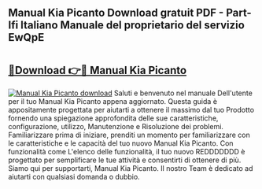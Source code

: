 ## Manual Kia Picanto Download gratuit PDF - Part-Ifi Italiano Manuale del proprietario del servizio EwQpE

# <h2><a href="http://df9hdl0.blite.top/?on=Manual+Kia+Picanto">🔗Download 👉🔴 Manual Kia Picanto</a></h2>

[![Manual Kia Picanto download](https://i.imgur.com/lujVjoI.png)](http://df9hdl0.blite.top/?on=Manual+Kia+Picanto)
Saluti e benvenuto nel manuale Dell'utente per il tuo Manual Kia Picanto appena aggiornato. Questa guida è appositamente progettata per aiutarti a ottenere il massimo dal tuo Prodotto fornendo una spiegazione approfondita delle sue caratteristiche, configurazione, utilizzo, Manutenzione e Risoluzione dei problemi. Familiarizzare prima di iniziare, prenditi un momento per familiarizzare con le caratteristiche e le capacità del tuo nuovo Manual Kia Picanto. Con funzionalità come L'elenco delle funzionalità, il tuo nuovo REDDDDDDD è progettato per semplificare le tue attività e consentirti di ottenere di più. Siamo qui per supportarti, Manual Kia Picanto. Il nostro Team è dedicato ad aiutarti con qualsiasi domanda o dubbio.
